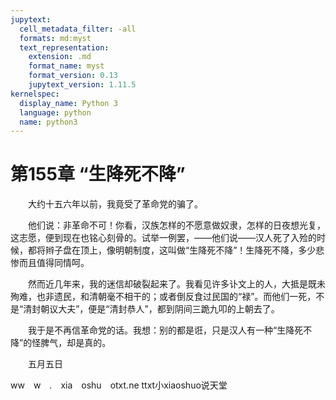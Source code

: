 ```yaml
---
jupytext:
  cell_metadata_filter: -all
  formats: md:myst
  text_representation:
    extension: .md
    format_name: myst
    format_version: 0.13
    jupytext_version: 1.11.5
kernelspec:
  display_name: Python 3
  language: python
  name: python3
---
```

# 第155章    “生降死不降” 

　　大约十五六年以前，我竟受了革命党的骗了。 

　　他们说：非革命不可！你看，汉族怎样的不愿意做奴隶，怎样的日夜想光复，这志愿，便到现在也铭心刻骨的。试举一例罢，——他们说——汉人死了入殓的时候，都将辫子盘在顶上，像明朝制度，这叫做“生降死不降”！生降死不降，多少悲惨而且值得同情呵。 

　　然而近几年来，我的迷信却破裂起来了。我看见许多讣文上的人，大抵是既未殉难，也非遗民，和清朝毫不相干的；或者倒反食过民国的“禄”。而他们一死，不是“清封朝议大夫”，便是“清封恭人”，都到阴间三跪九叩的上朝去了。 

　　我于是不再信革命党的话。我想：别的都是诳，只是汉人有一种“生降死不降”的怪脾气，却是真的。 

　　五月五日 

ww　w　.　xia　oshu　otxt.ne ttxt小xiaoshuo说天堂 

